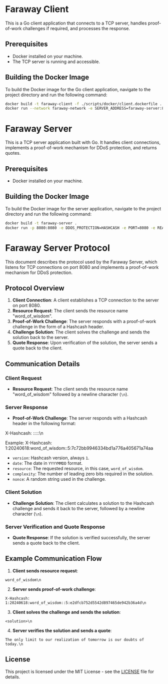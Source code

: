 # Faraway Client

This is a Go client application that connects to a TCP server, handles proof-of-work challenges if required, and processes the response.

## Prerequisites

- Docker installed on your machine.
- The TCP server is running and accessible.

## Building the Docker Image

To build the Docker image for the Go client application, navigate to the project directory and run the following command:

```sh
docker build -t faraway-client -f ./scripts/docker/client.dockerfile .
docker run --network faraway-network -e SERVER_ADDRESS=faraway-server:8080 faraway-client
```

# Faraway Server

This is a TCP server application built with Go. It handles client connections, implements a proof-of-work mechanism for DDoS protection, and returns quotes.

## Prerequisites

- Docker installed on your machine.

## Building the Docker Image

To build the Docker image for the server application, navigate to the project directory and run the following command:

```sh
docker build -t faraway-server .
docker run -p 8080:8080 -e DDOS_PROTECTION=HASHCASH -e PORT=8080 -e READ_TIMEOUT=750ms -e WRITE_TIMEOUT=750ms faraway-server
```

# Faraway Server Protocol

This document describes the protocol used by the Faraway Server, which listens for TCP connections on port 8080 and implements a proof-of-work mechanism for DDoS protection.

## Protocol Overview

1. **Client Connection**: A client establishes a TCP connection to the server on port 8080.
2. **Resource Request**: The client sends the resource name "word_of_wisdom".
3. **Proof-of-Work Challenge**: The server responds with a proof-of-work challenge in the form of a Hashcash header.
4. **Challenge Solution**: The client solves the challenge and sends the solution back to the server.
5. **Quote Response**: Upon verification of the solution, the server sends a quote back to the client.

## Communication Details

### Client Request

- **Resource Request**: The client sends the resource name "word_of_wisdom" followed by a newline character (`\n`).



### Server Response

- **Proof-of-Work Challenge**: The server responds with a Hashcash header in the following format:

X-Hashcash: <version>:<date>:<resource>::<complexity>:<nonce>\n

Example: X-Hashcash: 1:20240618:word_of_wisdom::5:7c72bb9946334bd1a776a405671a74aa


- `version`: Hashcash version, always `1`.
- `date`: The date in `YYYYMMDD` format.
- `resource`: The requested resource, in this case, `word_of_wisdom`.
- `complexity`: The number of leading zero bits required in the solution.
- `nonce`: A random string used in the challenge.

### Client Solution

- **Challenge Solution**: The client calculates a solution to the Hashcash challenge and sends it back to the server, followed by a newline character (`\n`).


### Server Verification and Quote Response

- **Quote Response**: If the solution is verified successfully, the server sends a quote back to the client.


## Example Communication Flow

1. **Client sends resource request**:
  ```
  word_of_wisdom\n
  ```

2. **Server sends proof-of-work challenge**:
  ```
  X-Hashcash: 1:20240618:word_of_wisdom::5:e2dfcb752d5542d897465de942b36a4d\n
  ```

3. **Client solves the challenge and sends the solution**:
  ```
  <solution>\n
  ```

4. **Server verifies the solution and sends a quote**:
  ```
  The only limit to our realization of tomorrow is our doubts of today.\n
  ```

## License

This project is licensed under the MIT License - see the [LICENSE](LICENSE) file for details.


